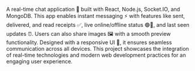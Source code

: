 A real-time chat application 💬 built with React, Node.js, Socket.IO, and MongoDB. This app enables instant messaging ⚡ with features like sent, delivered, and read receipts ✅, live online/offline status 🟢🔴, and last seen updates ⏰. Users can also share images 🖼️ with a smooth preview functionality. Designed with a responsive UI 📱, it ensures seamless communication across all devices. This project showcases the integration of real-time technologies and modern web development practices for an engaging user experience.






